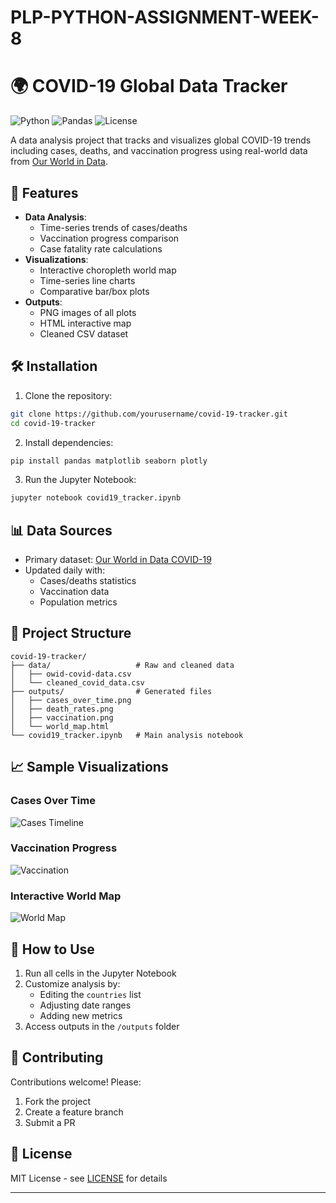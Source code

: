 # PLP-PYTHON-ASSIGNMENT-WEEK-8


# 🌍 COVID-19 Global Data Tracker

![Python](https://img.shields.io/badge/python-3.8%2B-blue)
![Pandas](https://img.shields.io/badge/pandas-1.3%2B-orange)
![License](https://img.shields.io/badge/license-MIT-green)

A data analysis project that tracks and visualizes global COVID-19 trends including cases, deaths, and vaccination progress using real-world data from [Our World in Data](https://ourworldindata.org/covid-cases).

## 📌 Features

- **Data Analysis**:
  - Time-series trends of cases/deaths
  - Vaccination progress comparison
  - Case fatality rate calculations
- **Visualizations**:
  - Interactive choropleth world map
  - Time-series line charts
  - Comparative bar/box plots
- **Outputs**:
  - PNG images of all plots
  - HTML interactive map
  - Cleaned CSV dataset

## 🛠️ Installation

1. Clone the repository:
```bash
git clone https://github.com/yourusername/covid-19-tracker.git
cd covid-19-tracker
```

2. Install dependencies:
```bash
pip install pandas matplotlib seaborn plotly
```

3. Run the Jupyter Notebook:
```bash
jupyter notebook covid19_tracker.ipynb
```

## 📊 Data Sources

- Primary dataset: [Our World in Data COVID-19](https://covid.ourworldindata.org/data/owid-covid-data.csv)
- Updated daily with:
  - Cases/deaths statistics
  - Vaccination data
  - Population metrics

## 🎯 Project Structure

```
covid-19-tracker/
├── data/                   # Raw and cleaned data
│   ├── owid-covid-data.csv
│   └── cleaned_covid_data.csv
├── outputs/                # Generated files
│   ├── cases_over_time.png
│   ├── death_rates.png
│   ├── vaccination.png
│   └── world_map.html
└── covid19_tracker.ipynb   # Main analysis notebook
```

## 📈 Sample Visualizations

### Cases Over Time
![Cases Timeline](outputs/cases_over_time.png)

### Vaccination Progress
![Vaccination](outputs/vaccination.png)

### Interactive World Map
![World Map](outputs/world_map_screenshot.png)

## 🚀 How to Use

1. Run all cells in the Jupyter Notebook
2. Customize analysis by:
   - Editing the `countries` list
   - Adjusting date ranges
   - Adding new metrics
3. Access outputs in the `/outputs` folder

## 🤝 Contributing

Contributions welcome! Please:
1. Fork the project
2. Create a feature branch
3. Submit a PR

## 📜 License

MIT License - see [LICENSE](LICENSE) for details



---


